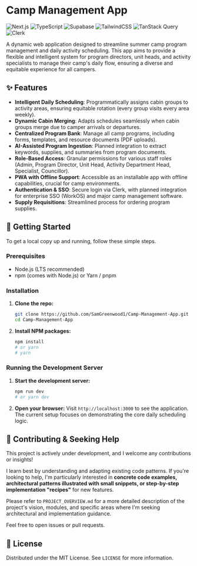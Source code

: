 # Camp Management App

![Next.js](https://img.shields.io/badge/Next.js-Black?style=for-the-badge&logo=next.js&logoColor=white)
![TypeScript](https://img.shields.io/badge/TypeScript-007ACC?style=for-the-badge&logo=typescript&logoColor=white)
![Supabase](https://img.shields.io/badge/Supabase-3FCF8E?style=for-the-badge&logo=supabase&logoColor=white)
![TailwindCSS](https://img.shields.io/badge/Tailwind_CSS-38B2AC?style=for-the-badge&logo=tailwind-css&logoColor=white)
![TanStack Query](https://img.shields.io/badge/TanStack_Query-FF4154?style=for-the-badge&logo=reactquery&logoColor=white)
![Clerk](https://img.shields.io/badge/Clerk-6C56F3?style=for-the-badge&logo=clerk&logoColor=white)

A dynamic web application designed to streamline summer camp program management and daily activity scheduling. This app aims to provide a flexible and intelligent system for program directors, unit heads, and activity specialists to manage their camp's daily flow, ensuring a diverse and equitable experience for all campers.

## ✨ Features

*   **Intelligent Daily Scheduling**: Programmatically assigns cabin groups to activity areas, ensuring equitable rotation (every group visits every area weekly).
*   **Dynamic Cabin Merging**: Adapts schedules seamlessly when cabin groups merge due to camper arrivals or departures.
*   **Centralized Program Bank**: Manage all camp programs, including forms, templates, and resource documents (PDF uploads).
*   **AI-Assisted Program Ingestion**: Planned integration to extract keywords, supplies, and summaries from program documents.
*   **Role-Based Access**: Granular permissions for various staff roles (Admin, Program Director, Unit Head, Activity Department Head, Specialist, Councillor).
*   **PWA with Offline Support**: Accessible as an installable app with offline capabilities, crucial for camp environments.
*   **Authentication & SSO**: Secure login via Clerk, with planned integration for enterprise SSO (WorkOS) and major camp management software.
*   **Supply Requisitions**: Streamlined process for ordering program supplies.

## 🚀 Getting Started

To get a local copy up and running, follow these simple steps.

### Prerequisites

*   Node.js (LTS recommended)
*   npm (comes with Node.js) or Yarn / pnpm

### Installation

1.  **Clone the repo:**
    ```bash
    git clone https://github.com/SamGreenwood1/Camp-Management-App.git
    cd Camp-Management-App
    ```
2.  **Install NPM packages:**
    ```bash
    npm install
    # or yarn
    # yarn
    ```

### Running the Development Server

1.  **Start the development server:**
    ```bash
    npm run dev
    # or yarn dev
    ```
2.  **Open your browser:**
    Visit `http://localhost:3000` to see the application. The current setup focuses on demonstrating the core daily scheduling logic.

## 🤝 Contributing & Seeking Help

This project is actively under development, and I welcome any contributions or insights!

I learn best by understanding and adapting existing code patterns. If you're looking to help, I'm particularly interested in **concrete code examples, architectural patterns illustrated with small snippets, or step-by-step implementation "recipes"** for new features.

Please refer to `PROJECT_OVERVIEW.md` for a more detailed description of the project's vision, modules, and specific areas where I'm seeking architectural and implementation guidance.

Feel free to open issues or pull requests.

## 📄 License

Distributed under the MIT License. See `LICENSE` for more information.
